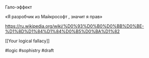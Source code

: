 Гало-эффект

«Я разробчик из Майкрософт , значит я прав»

https://ru.wikipedia.org/wiki/%D0%93%D0%B0%D0%BB%D0%BE-%D1%8D%D1%84%D1%84%D0%B5%D0%BA%D1%82

[[Your logical fallacy]]

#logic #sophistry 
#draft